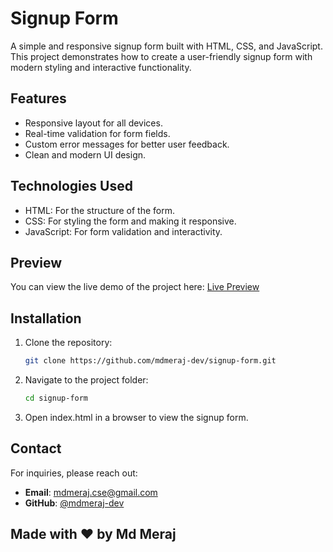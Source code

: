 # Signup Form

A simple and responsive signup form built with HTML, CSS, and JavaScript. This project demonstrates how to create a user-friendly signup form with modern styling and interactive functionality.

## Features

- Responsive layout for all devices.
- Real-time validation for form fields.
- Custom error messages for better user feedback.
- Clean and modern UI design.

## Technologies Used

- HTML: For the structure of the form.
- CSS: For styling the form and making it responsive.
- JavaScript: For form validation and interactivity.

## Preview

You can view the live demo of the project here: [Live Preview](https://mdmeraj-dev.github.io/signup-form/)

## Installation

1. Clone the repository:

   ```bash
   git clone https://github.com/mdmeraj-dev/signup-form.git

   ```

2. Navigate to the project folder:

   ```bash
   cd signup-form
   ```

3. Open index.html in a browser to view the signup form.

## Contact

For inquiries, please reach out:

- **Email**: [mdmeraj.cse@gmail.com](mailto:mdmeraj.cse@gmail.com)
- **GitHub**: [@mdmeraj-dev](https://github.com/mdmeraj-dev)

## Made with ❤️ by Md Meraj

